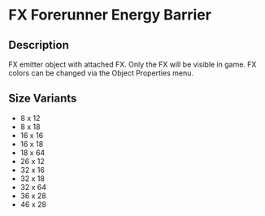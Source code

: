 # FX Forerunner Energy Barrier

## Description

FX emitter object with attached FX. Only the FX will be visible in game. FX colors can be changed via the Object Properties menu.

## Size Variants

* 8 x 12
* 8 x 18
* 16 x 16
* 16 x 18
* 18 x 64
* 26 x 12
* 32 x 16
* 32 x 18
* 32 x 64
* 36 x 28
* 46 x 28
